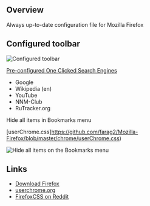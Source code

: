 ## Overview

Always up-to-date configuration file for Mozilla Firefox

## Configured toolbar
![Configured toolbar](https://github.com/farag2/Mozilla-Firefox/blob/master/Screenshots/Toolbar.png)

[Pre-configured One Clicked Search Engines](https://github.com/farag2/Mozilla-Firefox/blob/master/search.json.mozlz4)

- Google
- Wikipedia (en)
- YouTube
- NNM-Club
- RuTracker.org

Hide all items in Bookmarks menu

[userChrome.css]https://github.com/farag2/Mozilla-Firefox/blob/master/chrome/userChrome.css)

![Hide all items on the Bookmarks menu](https://github.com/farag2/Mozilla-Firefox/blob/master/Screenshots/Bookmarks%20menu.png)

## Links

- [Download Firefox](https://www.mozilla.org/en-US/firefox/all/)
- [userchrome.org](https://www.userchrome.org)
- [FirefoxCSS on Reddit](https://www.reddit.com/r/FirefoxCSS/)
